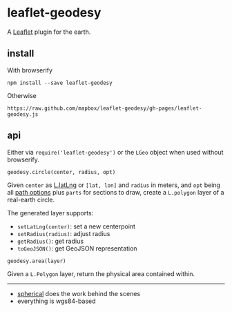 # leaflet-geodesy

A [Leaflet](http://leafletjs.com/) plugin for the earth.

## install

With browserify

    npm install --save leaflet-geodesy

Otherwise

    https://raw.github.com/mapbox/leaflet-geodesy/gh-pages/leaflet-geodesy.js

## api

Either via `require('leaflet-geodesy')` or the `LGeo` object when used without
browserify.

`geodesy.circle(center, radius, opt)`

Given `center` as [L.latLng](http://leafletjs.com/reference.html#latlng)
or `[lat, lon]` and `radius` in meters, and `opt` being
all [path options](http://leafletjs.com/reference.html#path) plus
`parts` for sections to draw, create a `L.polygon` layer of a real-earth
circle.

The generated layer supports:

* `setLatLng(center)`: set a new centerpoint
* `setRadius(radius)`: adjust radius
* `getRadius()`: get radius
* `toGeoJSON()`: get GeoJSON representation

`geodesy.area(layer)`

Given a `L.Polygon` layer, return the physical area contained within.

---

* [spherical](http://github.com/mapbox/spherical) does the work behind the scenes
* everything is wgs84-based
